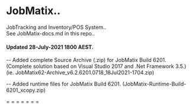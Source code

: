 # JobMatix..  
JobTracking and Inventory/POS System..  
See JobMatix-docs.md in this repo..

#### Updated 28-July-2021 1800 AEST.
-- Added complete Source Archive (.zip) for JobMatix Build 6201.
    (Complete solution based on Visual Studio 2017 and .Net Framework 3.5.)
    (ie. JobMatix62-Archive_v6.2.6201.0718_18Jul2021-1704.zip)
    
-- Added runtime files for JobMatix Build 6201.
    (JobMatix-Runtime-Build-6201_xcopy.zip)
    
= = = = = = =     
